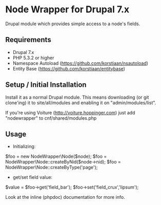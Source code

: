 Node Wrapper for Drupal 7.x
========================
Drupal module which provides simple access to a node's fields.


Requirements
--------------------------------

* Drupal 7.x
* PHP 5.3.2 or higher
* Namespace Autoload (https://github.com/korstiaan/nsautoload)
* Entity Base (https://github.com/korstiaan/entitybase)

Setup / Initial Installation
--------------------------------

Install it as a normal Drupal module. This means downloading (or git clone'ing) it to site/all/modules and enabling it on "admin/modules/list".

If you're using Voiture (http://voiture.hoppinger.com) just add "nodewrapper" to cnf/shared/modules.php


Usage
--------------------------------

* Initializing:

$foo = new NodeWrapper\Node($node);
$foo = NodeWrapper\Node::createByNid($node->nid);
$foo = NodeWrapper\Node::createByType('page');

* get/set field value:

$value = $foo->get('field_bar');
$foo->set('field_crux','lipsum');

Look at the inline (phpdoc) documentation for more info.
 